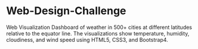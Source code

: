 # Web-Design-Challenge

Web Visualization Dashboard of weather in 500+ cities at different latitudes relative to the equator line. The visualizations show temperature, humidity, cloudiness, and wind speed using HTML5, CSS3, and Bootstrap4.
